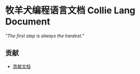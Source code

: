 # 牧羊犬编程语言文档 Collie Lang Document

*"The first step is always the hardest."*


## 贡献

- [贡献文档](./docs/community/contribute.md)
